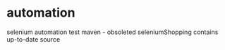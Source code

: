 # automation
selenium automation test
maven - obsoleted
seleniumShopping contains up-to-date source
